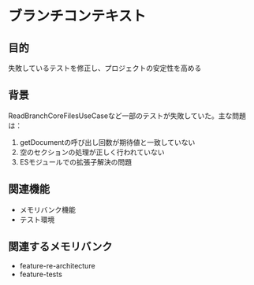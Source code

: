 # ブランチコンテキスト

## 目的

失敗しているテストを修正し、プロジェクトの安定性を高める

## 背景

ReadBranchCoreFilesUseCaseなど一部のテストが失敗していた。主な問題は：

1. getDocumentの呼び出し回数が期待値と一致していない
2. 空のセクションの処理が正しく行われていない
3. ESモジュールでの拡張子解決の問題

## 関連機能

- メモリバンク機能
- テスト環境

## 関連するメモリバンク

- feature-re-architecture
- feature-tests